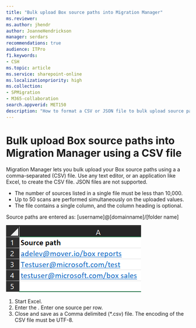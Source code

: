 ```yaml
---
title: "Bulk upload Box source paths into Migration Manager"
ms.reviewer: 
ms.author: jhendr
author: JoanneHendrickson
manager: serdars
recommendations: true
audience: ITPro
f1.keywords:
- CSH
ms.topic: article
ms.service: sharepoint-online
ms.localizationpriority: high
ms.collection: 
- SPMigration
- M365-collaboration
search.appverid: MET150
description: "How to format a CSV or JSON file to bulk upload source paths into Migration Manager."
---
```


# Bulk upload Box source paths into Migration Manager using a CSV file 

Migration Manager lets you bulk upload your Box source paths using a a comma-separated (CSV) file. Use any text editor, or an application like Excel, to create the CSV file.  JSON files are not supported.

- The number of sources listed in a single file must be less than 10,000.
- Up to 50 scans are performed simultaneously on the uploaded values.
- The file contains a single column, and the column heading is optional.


Source paths are entered as: [username]@[domainname]/[folder name] 

![Format for bulk uploading Box source files into Migration Manager](media/mm-box-csv-bulk-upload-source.png)


1. Start Excel. 
2. Enter the . Enter one source per row.      
3. Close and save as a Comma delimited (\*.csv) file. The encoding of the CSV file must be UTF-8.





 

    
